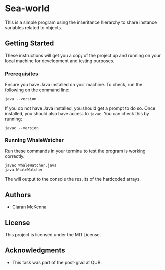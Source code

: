 # Sea-world

This is a simple program using the inheritance hierarchy to share instance
variables related to objects.

## Getting Started

These instructions will get you a copy of the project up and running on your local machine for development and testing purposes.

### Prerequisites

Ensure you have Java installed on your machine. To check, run the following on the command line:

`java --version`

If you do not have Java installed, you should get a prompt to do so. Once installed,
you should also have access to `javac`. You can check this by running;

`javac --version`

### Running WhaleWatcher

Run these commands in your terminal to test the program is working correctly.

```
javac WhaleWatcher.java
java WhaleWatcher
```

The will output to the console the results of the hardcoded arrays.

## Authors

* Ciaran McKenna

## License

This project is licensed under the MIT License.

## Acknowledgments

* This task was part of the post-grad at QUB.
